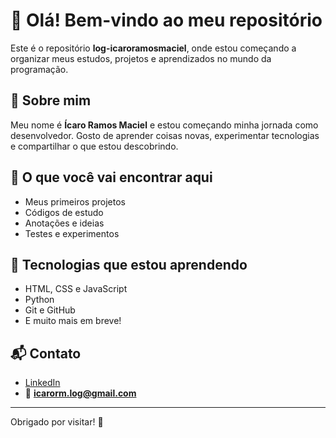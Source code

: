 # 👋 Olá! Bem-vindo ao meu repositório

Este é o repositório **log-icaroramosmaciel**, onde estou começando a organizar meus estudos, projetos e aprendizados no mundo da programação.

## 🧠 Sobre mim

Meu nome é **Ícaro Ramos Maciel** e estou começando minha jornada como desenvolvedor. Gosto de aprender coisas novas, experimentar tecnologias e compartilhar o que estou descobrindo.

## 🚧 O que você vai encontrar aqui

- Meus primeiros projetos
- Códigos de estudo
- Anotações e ideias
- Testes e experimentos

## 🚀 Tecnologias que estou aprendendo

- HTML, CSS e JavaScript
- Python
- Git e GitHub
- E muito mais em breve!

## 📬 Contato

- [LinkedIn](**https://www.linkedin.com/in/icaroramosmaciel**)
- 📧 **icarorm.log@gmail.com**

---

Obrigado por visitar! 🌟
